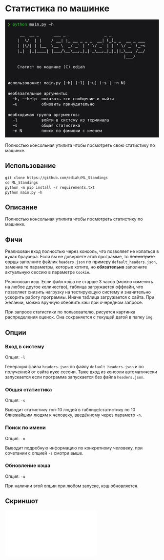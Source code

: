 # Статистика по машинке

![Помощь](./sample_img/help.png "Пример")

Полностью консольная утилита чтобы посмотреть свою статистику по машинке.

## Использование

```shell
git clone https://github.com/ediah/ML_Standings
cd ML_Standings
python -m pip install -r requirements.txt
python main.py -h
```

## Описание

Полностью консольная утилита чтобы посмотреть статистику по машинке.

## Фичи

Реализован вход полностью через консоль, что позволяет не копаться в куках браузера. Если вы не доверяете этой программе, то <s>посмотрите сорцы</s> заполните файлик `headers.json` по примеру `default_headers.json`, заменив те параметры, которые хотите, но **обязательно** заполните актуальную сессию в параметре `Cookie`.

Реализован кэш. Если файл кэша не старше 3 часов (можно изменить на любое другое количество), таблица загружается оффлайн, что позволяет снизить нагрузку на тестирующую систему и значительно ускорить работу программы. Иначе таблица загружается с сайта. При желании, можно вручную обновить кэш при очередном запросе.

При запросе статистики по пользователю, рисуется картинка распределения оценок. Она сохраняется с текущей датой в папку `img`.

## Опции

### Вход в систему

Опция: `-l`

Генерация файла `headers.json` по файлу `default_headers.json` и по полученной от сайта куке сессии. Таже вход из консоли автоматически запускается если программа запускается без файла `headers.json`.

### Общая статистика

Опция: `-s`

Выводит статистику топ-10 людей в таблице/статистику по 10 близжайшим людям к человеку, введённому через параметр `-n`.

### Поиск по имени

Опция: `-n`

Выводит подробную информацию по конкретному человеку, при сочетании с опцией `-s` смотри выше.

### Обновление кэша

Опция: `-u`

При наличии этой опции при любом запуске, кэш обновляется.

## Скриншот

![Запуск](./sample_img/stats.img)
